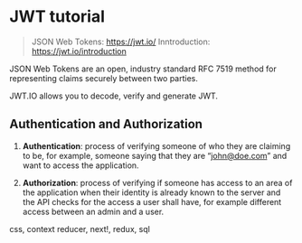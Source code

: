 # JWT tutorial

> JSON Web Tokens: https://jwt.io/
> Inntroduction: https://jwt.io/introduction

JSON Web Tokens are an open, industry standard RFC 7519 method for representing claims securely between two parties.

JWT.IO allows you to decode, verify and generate JWT.

## Authentication and Authorization

1. **Authentication**: process of verifying someone of who they are claiming to be, for example, someone saying that they are “john@doe.com” and want to access the application.

2. **Authorization**: process of verifying if someone has access to an area of the application when their identity is already known to the server and the API checks for the access a user shall have, for example different access between an admin and a user.

css, context reducer, next!, redux, sql